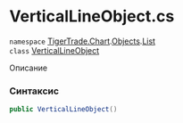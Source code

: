 
# VerticalLineObject.cs
`namespace` [TigerTrade.Chart](../../../TigerTrade.Chart.md).[Objects](../../../TigerTrade.Chart/Objects.md).[List](../../../TigerTrade.Chart/Objects/List.md)  
    `class` [VerticalLineObject](../../VerticalLineObject.cs.md)

Описание

### Синтаксис
```csharp
public VerticalLineObject()
```


                    
                    